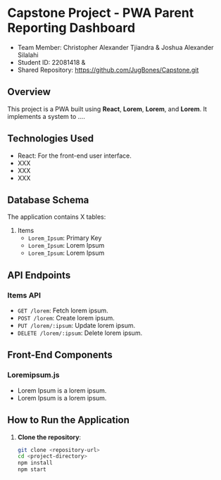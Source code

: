 # Capstone Project - PWA Parent Reporting Dashboard

- Team Member: Christopher Alexander Tjiandra & Joshua Alexander Silalahi 
- Student ID: 22081418 & 
- Shared Repository: https://github.com/JugBones/Capstone.git 

## Overview
This project is a PWA built using **React**, **Lorem**, **Lorem**, and **Lorem**. It implements a system to .... 

## Technologies Used
- React: For the front-end user interface.
- XXX
- XXX
- XXX

## Database Schema
The application contains X tables:
1. Items
   - `Lorem_Ipsum`: Primary Key
   - `Lorem_Ipsum`: Lorem Ipsum
   - `Lorem_Ipsum`: Lorem Ipsum

## API Endpoints
### Items API
- `GET /lorem`: Fetch lorem ipsum.
- `POST /lorem`: Create lorem ipsum.
- `PUT /lorem/:ipsum`: Update lorem ipsum.
- `DELETE /lorem/:ipsum`: Delete lorem ipsum.

## Front-End Components
### Loremipsum.js
- Lorem Ipsum is a lorem ipsum.
- Lorem Ipsum is a lorem ipsum.

## How to Run the Application
1. **Clone the repository**:
   ```bash
   git clone <repository-url>
   cd <project-directory>
   npm install
   npm start
